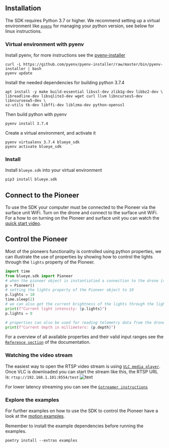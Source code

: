 ## Installation
The SDK requires Python 3.7 or higher. We recommend setting up a virtual environment like
[`pyenv`](https://github.com/pyenv/pyenv) for managing your python version, see below for linux instructions.

### Virtual environment with pyenv
Install pyenv, for more instructions see the [pyenv-installer](https://github.com/pyenv/pyenv-installer)

``` shell
curl -L https://github.com/pyenv/pyenv-installer/raw/master/bin/pyenv-installer | bash
pyenv update
```

Install the needed dependencies for building python 3.7.4
``` shell
apt install -y make build-essential libssl-dev zlib1g-dev libbz2-dev \
libreadline-dev libsqlite3-dev wget curl llvm libncurses5-dev libncursesw5-dev \
xz-utils tk-dev libffi-dev liblzma-dev python-openssl
```
Then build python with pyenv
```
pyenv install 3.7.4
```

Create a virtual environment, and activate it
```
pyenv virtualenv 3.7.4 blueye_sdk
pyenv activate blueye_sdk
```

### Install
Install `blueye.sdk` into your virtual environment

``` python
pip3 install blueye.sdk
```

## Connect to the Pioneer
To use the SDK your computer must be connected to the Pioneer via the surface unit WiFi.
Turn on the drone and connect to the surface unit WiFi. For a how to on turning on the Pioneer
and surface unit you can watch the
[quick start video](https://support.blueye.no/hc/en-us/articles/360006901473-Quick-Start-Guide).


## Control the Pioneer

Most of the pioneers functionality is controlled using python properties,
we can illustrate the use of properties by showing how to control the lights through the `lights`
property of the Pioneer.

``` python
import time
from blueye.sdk import Pioneer
# when the pioneer object is instantiatied a connection to the drone is established
p = Pioneer()
# setting the lights property of the Pioneer object to 10
p.lights = 10
time.sleep(2)
# we can also get the current brightness of the lights through the lights property
print(f"Current light intensity: {p.lights}")
p.lights = 0

# properties can also be used for reading telemetry data from the drone
print(f"Current depth in millimeters: {p.depth}")
```
For a overview of all available properties and their valid input ranges see the
[`Reference section`](../../../reference/blueye/sdk/pioneer/) of the documentation.

### Watching the video stream
The easiest way to open the  RTSP video stream is using [`VLC media player`](https://www.videolan.org/vlc/index.html).
Once VLC is downloaded you can start the stream like this, the RTSP URL is: `rtsp://192.168.1.101:8554/test`
![text](./media/rtsp-in-vlc.gif)


For lower latency streaming you can see the [`Gstreamer instructions`](./video/basic-gstreamer-pipeline.md)

### Explore the examples
For further examples on how to use the SDK to control the Pioneer have a look at the
[motion examples](../movement/from-the-CLI/).

Remember to install the example dependencies before running the examples.

```shell
poetry install --extras examples
```
